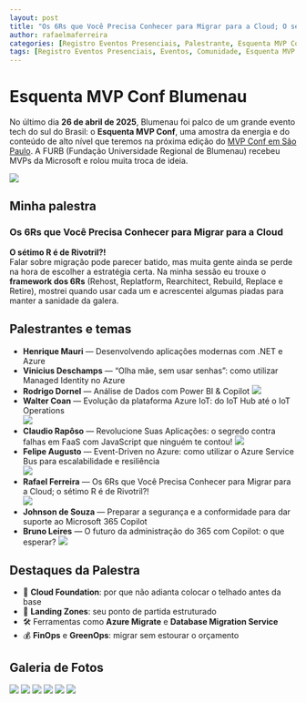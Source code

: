 ```yaml
---
layout: post
title: "Os 6Rs que Você Precisa Conhecer para Migrar para a Cloud; O sétimo R é de Rivotril?! - Esquenta MVP Conf Blumenau 2025"
author: rafaelmaferreira
categories: [Registro Eventos Presenciais, Palestrante, Esquenta MVP Conf Blumenau 2025]
tags: [Registro Eventos Presenciais, Eventos, Comunidade, Esquenta MVP Conf Blumenau]
---
```

# Esquenta MVP Conf Blumenau

No último dia **26 de abril de 2025**, Blumenau foi palco de um grande evento tech do sul do Brasil: o **Esquenta MVP Conf**, uma amostra da energia e do conteúdo de alto nível que teremos na próxima edição do [MVP Conf em São Paulo](https://www.mvpconf.com.br). A FURB (Fundação Universidade Regional de Blumenau) recebeu MVPs da Microsoft e rolou muita troca de ideia.

![](https://stoblobcertificados011.blob.core.windows.net/imagens-blog/posts/mvpconfblu24/01.jpeg)

## Minha palestra

### Os 6Rs que Você Precisa Conhecer para Migrar para a Cloud  
**O sétimo R é de Rivotril?!**  
Falar sobre migração pode parecer batido, mas muita gente ainda se perde na hora de escolher a estratégia certa. Na minha sessão eu trouxe o **framework dos 6Rs** (Rehost, Replatform, Rearchitect, Rebuild, Replace e Retire), mostrei quando usar cada um e acrescentei algumas piadas para manter a sanidade da galera.  

## Palestrantes e temas

- **Henrique Mauri** — Desenvolvendo aplicações modernas com .NET e Azure  
- **Vinicius Deschamps** — “Olha mãe, sem usar senhas”: como utilizar Managed Identity no Azure  
- **Rodrigo Dornel** — Análise de Dados com Power BI & Copilot 
![](https://stoblobcertificados011.blob.core.windows.net/imagens-blog/posts/mvpconfblu24/15.jpg) 
- **Walter Coan** — Evolução da plataforma Azure IoT: do IoT Hub até o IoT Operations  
![](https://stoblobcertificados011.blob.core.windows.net/imagens-blog/posts/mvpconfblu24/14.jpg)
- **Claudio Rapôso** — Revolucione Suas Aplicações: o segredo contra falhas em FaaS com JavaScript que ninguém te contou! 
![](https://stoblobcertificados011.blob.core.windows.net/imagens-blog/posts/mvpconfblu24/13.jpg) 
- **Felipe Augusto** — Event-Driven no Azure: como utilizar o Azure Service Bus para escalabilidade e resiliência  
![](https://stoblobcertificados011.blob.core.windows.net/imagens-blog/posts/mvpconfblu24/11.jpg)
- **Rafael Ferreira** — Os 6Rs que Você Precisa Conhecer para Migrar para a Cloud; o sétimo R é de Rivotril?!  
![](https://stoblobcertificados011.blob.core.windows.net/imagens-blog/posts/mvpconfblu24/04.jpg)
- **Johnson de Souza** — Preparar a segurança e a conformidade para dar suporte ao Microsoft 365 Copilot  
- **Bruno Leires** — O futuro da administração do 365 com Copilot: o que esperar?
![](https://stoblobcertificados011.blob.core.windows.net/imagens-blog/posts/mvpconfblu24/12.jpg)

## Destaques da Palestra

- 🚀 **Cloud Foundation**: por que não adianta colocar o telhado antes da base  
- 🧱 **Landing Zones**: seu ponto de partida estruturado  
- 🛠️ Ferramentas como **Azure Migrate** e **Database Migration Service**  
- 💰 **FinOps** e **GreenOps**: migrar sem estourar o orçamento  

## Galeria de Fotos

![](https://stoblobcertificados011.blob.core.windows.net/imagens-blog/posts/mvpconfblu24/02.jpg)
![](https://stoblobcertificados011.blob.core.windows.net/imagens-blog/posts/mvpconfblu24/03.jpg)
![](https://stoblobcertificados011.blob.core.windows.net/imagens-blog/posts/mvpconfblu24/05.jpg)
![](https://stoblobcertificados011.blob.core.windows.net/imagens-blog/posts/mvpconfblu24/07.jpg)
![](https://stoblobcertificados011.blob.core.windows.net/imagens-blog/posts/mvpconfblu24/09.jpg)
![](https://stoblobcertificados011.blob.core.windows.net/imagens-blog/posts/mvpconfblu24/10.jpeg)

